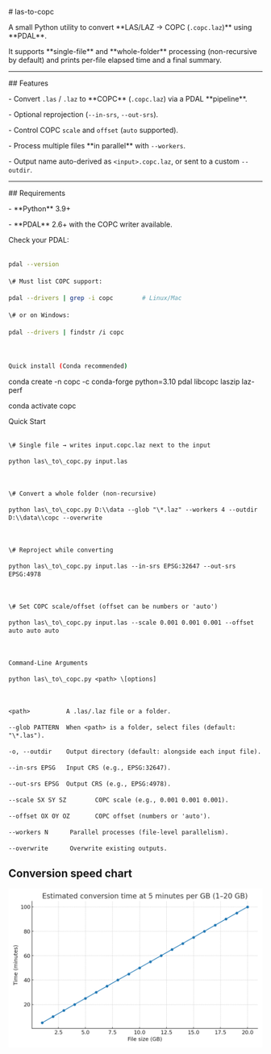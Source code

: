 \# las-to-copc



A small Python utility to convert \*\*LAS/LAZ → COPC (`.copc.laz`)\*\* using \*\*PDAL\*\*.  

It supports \*\*single-file\*\* and \*\*whole-folder\*\* processing (non-recursive by default) and prints per-file elapsed time and a final summary.



---



\## Features



\- Convert `.las` / `.laz` to \*\*COPC\*\* (`.copc.laz`) via a PDAL \*\*pipeline\*\*.

\- Optional reprojection (`--in-srs`, `--out-srs`).

\- Control COPC `scale` and `offset` (`auto` supported).

\- Process multiple files \*\*in parallel\*\* with `--workers`.

\- Output name auto-derived as `<input>.copc.laz`, or sent to a custom `--outdir`.



---



\## Requirements



\- \*\*Python\*\* 3.9+

\- \*\*PDAL\*\* 2.6+ with the COPC writer available.



Check your PDAL:

```bash

pdal --version

\# Must list COPC support:

pdal --drivers | grep -i copc        # Linux/Mac

\# or on Windows:

pdal --drivers | findstr /i copc



Quick install (Conda recommended)
```

conda create -n copc -c conda-forge python=3.10 pdal libcopc laszip laz-perf

conda activate copc



Quick Start
```

\# Single file → writes input.copc.laz next to the input

python las\_to\_copc.py input.las



\# Convert a whole folder (non-recursive)

python las\_to\_copc.py D:\\data --glob "\*.laz" --workers 4 --outdir D:\\data\\copc --overwrite



\# Reproject while converting

python las\_to\_copc.py input.las --in-srs EPSG:32647 --out-srs EPSG:4978



\# Set COPC scale/offset (offset can be numbers or 'auto')

python las\_to\_copc.py input.las --scale 0.001 0.001 0.001 --offset auto auto auto



Command-Line Arguments

python las\_to\_copc.py <path> \[options]



<path>          A .las/.laz file or a folder.

--glob PATTERN  When <path> is a folder, select files (default: "\*.las").

-o, --outdir    Output directory (default: alongside each input file).

--in-srs EPSG   Input CRS (e.g., EPSG:32647).

--out-srs EPSG  Output CRS (e.g., EPSG:4978).

--scale SX SY SZ        COPC scale (e.g., 0.001 0.001 0.001).

--offset OX OY OZ       COPC offset (numbers or 'auto').

--workers N      Parallel processes (file-level parallelism).

--overwrite      Overwrite existing outputs.
```

## Conversion speed chart
![Estimated conversion time at 5 minutes per GB](./convert_time_1to20gb_en.png)


